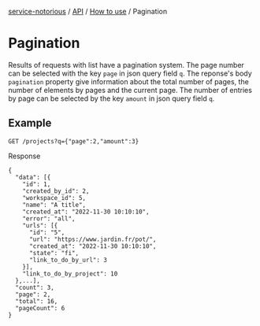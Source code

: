 [service-notorious](../../../README.md) / [API](../README.md) / [How to use](./README.md) / Pagination

# Pagination

Results of requests with list have a pagination system. The page number can be selected with the
key `page` in json query field `q`. The reponse's body `pagination` property give information about the total number
of pages, the number of elements by pages and the current page.
The number of entries by page can be selected by the key `amount` in json query field `q`.

## Example

```
GET /projects?q={"page":2,"amount":3}
```

Response

```
{
  "data": [{
    "id": 1,
    "created_by_id": 2,
    "workspace_id": 5,
    "name": "A title",
    "created_at": "2022-11-30 10:10:10",
    "error": "all",
    "urls": [{
      "id": "5",
      "url": "https://www.jardin.fr/pot/",
      "created_at": "2022-11-30 10:10:10",
      "state": "fi",
      "link_to_do_by_url": 3
    }],
    "link_to_do_by_project": 10
  },...],
  "count": 3,
  "page": 2,
  "total": 16,
  "pageCount": 6
}
```
